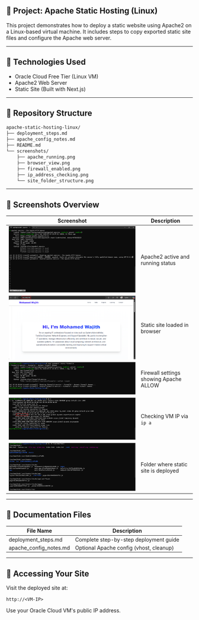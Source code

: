 ## 📁 Project: Apache Static Hosting (Linux)

This project demonstrates how to deploy a static website using Apache2 on a Linux-based virtual machine. It includes steps to copy exported static site files and configure the Apache web server.

---

## 🔧 Technologies Used

* Oracle Cloud Free Tier (Linux VM)
* Apache2 Web Server
* Static Site (Built with Next.js)

---

## 📂 Repository Structure

```
apache-static-hosting-linux/
├── deployment_steps.md
├── apache_config_notes.md
├── README.md
└── screenshots/
    ├── apache_running.png
    ├── browser_view.png
    ├── firewall_enabled.png
    ├── ip_address_checking.png
    └── site_folder_structure.png
```

---

## 📸 Screenshots Overview

| Screenshot                  					    | Description                            |
| ----------------------------------------------------------------- | -------------------------------------- |
| ![Apache Running](./screenshots/apache_running.png)               | Apache2 active and running status      |
| ![Browser View](./screenshots/browser_view.png)                   | Static site loaded in browser          |
| ![Firewall Enabled](./screenshots/firewall_enabled.png)           | Firewall settings showing Apache ALLOW |
| ![IP Address Check](./screenshots/ip_address_checking.png)        | Checking VM IP via `ip a`              |
| ![Site Folder Structure](./screenshots/site_folder_structure.png) | Folder where static site is deployed   |

---

## 🧾 Documentation Files

| File Name                | Description                             |
| ------------------------ | --------------------------------------- |
| deployment\_steps.md     | Complete step-by-step deployment guide  |
| apache\_config\_notes.md | Optional Apache config (vhost, cleanup) |

---

## 🔗 Accessing Your Site

Visit the deployed site at:

```
http://<VM-IP>
```

Use your Oracle Cloud VM's public IP address.
